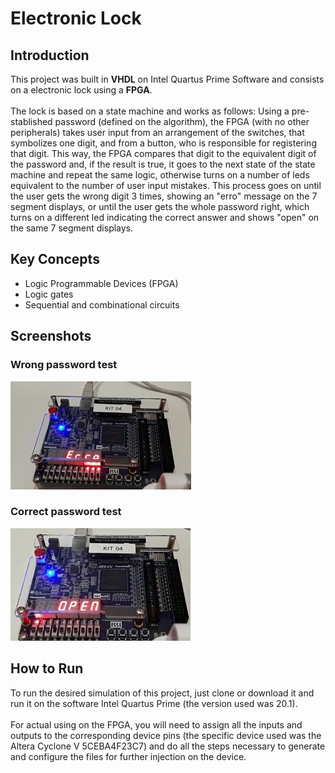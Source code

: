 # Electronic Lock

## Introduction
This project was built in __VHDL__ on Intel Quartus Prime Software and consists on a electronic lock using a __FPGA__.<br><br>
The lock is based on a state machine and works as follows: Using a pre-stablished password (defined on the algorithm), the FPGA (with no other peripherals) takes user input from an arrangement of the switches, that symbolizes one digit, and from a button, who is responsible for registering that digit. This way, the FPGA compares that digit to the equivalent digit of the password and, if the result is true, it goes to the next state of the state machine and repeat the same logic, otherwise turns on a number of leds equivalent to the number of user input mistakes. This process goes on until the user gets the wrong digit 3 times, showing an "erro" message on the 7 segment displays, or until the user gets the whole password right, which turns on a different led indicating the correct answer and shows "open" on the same 7 segment displays.

## Key Concepts
* Logic Programmable Devices (FPGA)
* Logic gates
* Sequential and combinational circuits

## Screenshots
### Wrong password test
![Wrong password test](./Screenshots/wrong-password-test.jpg "Wrong password test")
### Correct password test
![Correct password test](./Screenshots/correct-password-test.jpg "Correct password test")

## How to Run
To run the desired simulation of this project, just clone or download it and run it on the software Intel Quartus Prime (the version used was 20.1). <br><br>
For actual using on the FPGA, you will need to assign all the inputs and outputs to the corresponding device pins (the specific device used was the Altera Cyclone V 5CEBA4F23C7) and do all the steps necessary to generate and configure the files for further injection on the device.